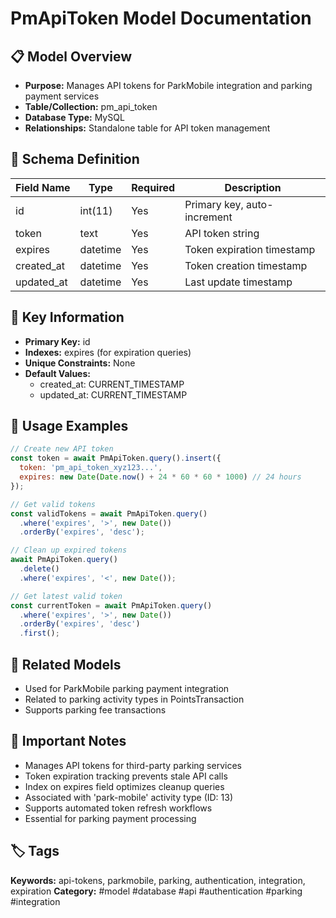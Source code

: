 # PmApiToken Model Documentation

## 📋 Model Overview
- **Purpose:** Manages API tokens for ParkMobile integration and parking payment services
- **Table/Collection:** pm_api_token
- **Database Type:** MySQL
- **Relationships:** Standalone table for API token management

## 🔧 Schema Definition
| Field Name | Type | Required | Description |
|------------|------|----------|-------------|
| id | int(11) | Yes | Primary key, auto-increment |
| token | text | Yes | API token string |
| expires | datetime | Yes | Token expiration timestamp |
| created_at | datetime | Yes | Token creation timestamp |
| updated_at | datetime | Yes | Last update timestamp |

## 🔑 Key Information
- **Primary Key:** id
- **Indexes:** expires (for expiration queries)
- **Unique Constraints:** None
- **Default Values:** 
  - created_at: CURRENT_TIMESTAMP
  - updated_at: CURRENT_TIMESTAMP

## 📝 Usage Examples
```javascript
// Create new API token
const token = await PmApiToken.query().insert({
  token: 'pm_api_token_xyz123...',
  expires: new Date(Date.now() + 24 * 60 * 60 * 1000) // 24 hours
});

// Get valid tokens
const validTokens = await PmApiToken.query()
  .where('expires', '>', new Date())
  .orderBy('expires', 'desc');

// Clean up expired tokens
await PmApiToken.query()
  .delete()
  .where('expires', '<', new Date());

// Get latest valid token
const currentToken = await PmApiToken.query()
  .where('expires', '>', new Date())
  .orderBy('expires', 'desc')
  .first();
```

## 🔗 Related Models
- Used for ParkMobile parking payment integration
- Related to parking activity types in PointsTransaction
- Supports parking fee transactions

## 📌 Important Notes
- Manages API tokens for third-party parking services
- Token expiration tracking prevents stale API calls
- Index on expires field optimizes cleanup queries
- Associated with 'park-mobile' activity type (ID: 13)
- Supports automated token refresh workflows
- Essential for parking payment processing

## 🏷️ Tags
**Keywords:** api-tokens, parkmobile, parking, authentication, integration, expiration
**Category:** #model #database #api #authentication #parking #integration